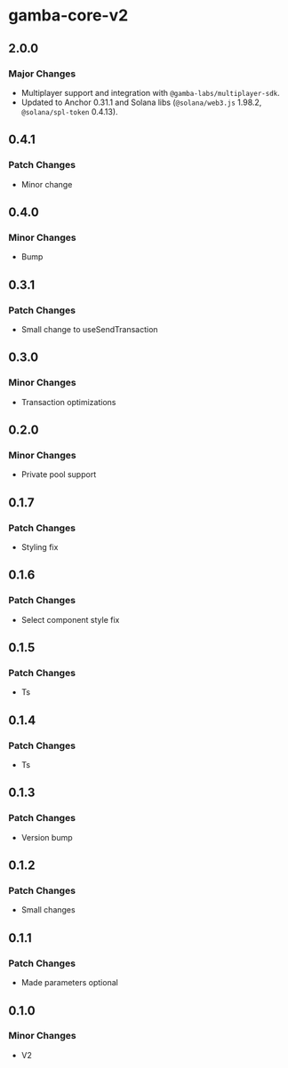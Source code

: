 # gamba-core-v2

## 2.0.0

### Major Changes

- Multiplayer support and integration with `@gamba-labs/multiplayer-sdk`.
- Updated to Anchor 0.31.1 and Solana libs (`@solana/web3.js` 1.98.2, `@solana/spl-token` 0.4.13).

## 0.4.1

### Patch Changes

- Minor change

## 0.4.0

### Minor Changes

- Bump

## 0.3.1

### Patch Changes

- Small change to useSendTransaction

## 0.3.0

### Minor Changes

- Transaction optimizations

## 0.2.0

### Minor Changes

- Private pool support

## 0.1.7

### Patch Changes

- Styling fix

## 0.1.6

### Patch Changes

- Select component style fix

## 0.1.5

### Patch Changes

- Ts

## 0.1.4

### Patch Changes

- Ts

## 0.1.3

### Patch Changes

- Version bump

## 0.1.2

### Patch Changes

- Small changes

## 0.1.1

### Patch Changes

- Made parameters optional

## 0.1.0

### Minor Changes

- V2
